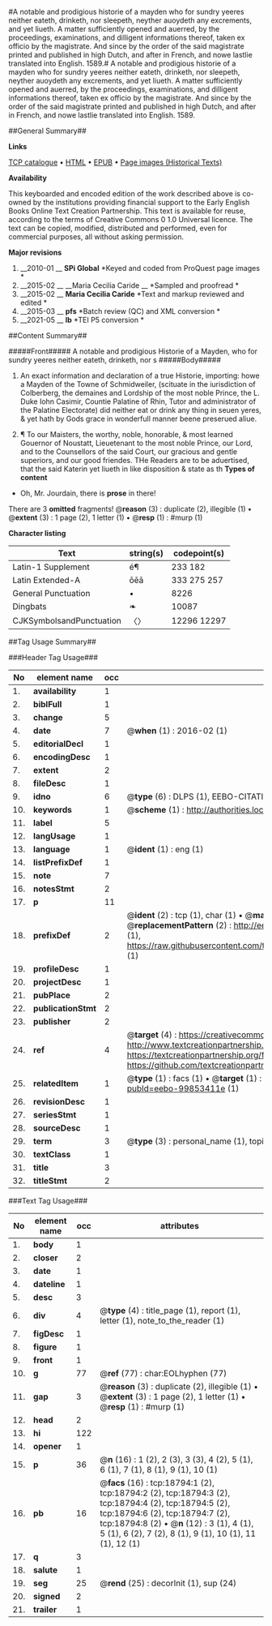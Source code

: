 #A notable and prodigious historie of a mayden who for sundry yeeres neither eateth, drinketh, nor sleepeth, neyther auoydeth any excrements, and yet liueth. A matter sufficiently opened and auerred, by the proceedings, examinations, and dilligent informations thereof, taken ex officio by the magistrate. And since by the order of the said magistrate printed and published in high Dutch, and after in French, and nowe lastlie translated into English. 1589.#
A notable and prodigious historie of a mayden who for sundry yeeres neither eateth, drinketh, nor sleepeth, neyther auoydeth any excrements, and yet liueth. A matter sufficiently opened and auerred, by the proceedings, examinations, and dilligent informations thereof, taken ex officio by the magistrate. And since by the order of the said magistrate printed and published in high Dutch, and after in French, and nowe lastlie translated into English. 1589.

##General Summary##

**Links**

[TCP catalogue](http://www.ota.ox.ac.uk/tcp/)  • 
[HTML](http://tei.it.ox.ac.uk/tcp/Texts-HTML/free/A19/A19263.html)  • 
[EPUB](http://tei.it.ox.ac.uk/tcp/Texts-EPUB/free/A19/A19263.epub) • 
[Page images (Historical Texts)](https://historicaltexts.jisc.ac.uk/eebo-99853411e)

**Availability**

This keyboarded and encoded edition of the work described above is co-owned by the
    institutions providing financial support to the Early English Books Online Text Creation
    Partnership. This text is available for reuse, according to the terms of  Creative Commons 0 1.0 Universal
    licence. The text can be copied, modified, distributed and performed, even for commercial
    purposes, all without asking permission.

**Major revisions**

1. __2010-01 __ __SPi Global__ *Keyed and coded from ProQuest page images *
1. __2015-02 __ __Maria Cecilia Caride __ *Sampled and proofread *
1. __2015-02 __ __Maria Cecilia Caride__ *Text and markup reviewed and edited *
1. __2015-03 __ __pfs__ *Batch review (QC) and XML conversion *
1. __2021-05 __ __lb__ *TEI P5 conversion *

##Content Summary##

#####Front#####
A notable and prodigious Historie of a Mayden, who for sundry yeeres neither eateth, drinketh, nor s
#####Body#####

1. An exact information and declaration of a true Historie, importing: howe a Mayden of the Towne of Schmidweiler, (scituate in the iurisdiction of Colberberg, the demaines and Lordship of the most noble Prince, the L. Duke Iohn Casimir, Countie Palatine of Rhin, Tutor and administrator of the Palatine Electorate) did neither eat or drink any thing in seuen yeres, & yet hath by Gods grace in wonderfull manner beene preserued aliue.

1. ¶ To our Maisters, the worthy, noble, honorable, & most learned Gouernor of Noustatt, Lieuetenant to the most noble Prince, our Lord, and to the Counsellors of the said Court, our gracious and gentle superiors, and our good friendes.
THe Readers are to be aduertised, that the said Katerin yet liueth in like disposition & state as th
**Types of content**

  * Oh, Mr. Jourdain, there is **prose** in there!

There are 3 **omitted** fragments! 
 @__reason__ (3) : duplicate (2), illegible (1)  •  @__extent__ (3) : 1 page (2), 1 letter (1)  •  @__resp__ (1) : #murp (1)

**Character listing**


|Text|string(s)|codepoint(s)|
|---|---|---|
|Latin-1 Supplement|é¶|233 182|
|Latin Extended-A|ōēā|333 275 257|
|General Punctuation|•|8226|
|Dingbats|❧|10087|
|CJKSymbolsandPunctuation|〈〉|12296 12297|

##Tag Usage Summary##

###Header Tag Usage###

|No|element name|occ|attributes|
|---|---|---|---|
|1.|__availability__|1||
|2.|__biblFull__|1||
|3.|__change__|5||
|4.|__date__|7| @__when__ (1) : 2016-02 (1)|
|5.|__editorialDecl__|1||
|6.|__encodingDesc__|1||
|7.|__extent__|2||
|8.|__fileDesc__|1||
|9.|__idno__|6| @__type__ (6) : DLPS (1), EEBO-CITATION (1), VID (1), EEBO-PROQUEST (1), STC (2)|
|10.|__keywords__|1| @__scheme__ (1) : http://authorities.loc.gov/ (1)|
|11.|__label__|5||
|12.|__langUsage__|1||
|13.|__language__|1| @__ident__ (1) : eng (1)|
|14.|__listPrefixDef__|1||
|15.|__note__|7||
|16.|__notesStmt__|2||
|17.|__p__|11||
|18.|__prefixDef__|2| @__ident__ (2) : tcp (1), char (1)  •  @__matchPattern__ (2) : ([0-9\-]+):([0-9IVX]+) (1), (.+) (1)  •  @__replacementPattern__ (2) : http://eebo.chadwyck.com/downloadtiff?vid=$1&page=$2 (1), https://raw.githubusercontent.com/textcreationpartnership/Texts/master/tcpchars.xml#$1 (1)|
|19.|__profileDesc__|1||
|20.|__projectDesc__|1||
|21.|__pubPlace__|2||
|22.|__publicationStmt__|2||
|23.|__publisher__|2||
|24.|__ref__|4| @__target__ (4) : https://creativecommons.org/publicdomain/zero/1.0/ (1), http://www.textcreationpartnership.org/docs/. (1), https://textcreationpartnership.org/faq/#faq05 (1), https://github.com/textcreationpartnership (1)|
|25.|__relatedItem__|1| @__type__ (1) : facs (1)  •  @__target__ (1) : https://data.historicaltexts.jisc.ac.uk/view?pubId=eebo-99853411e (1)|
|26.|__revisionDesc__|1||
|27.|__seriesStmt__|1||
|28.|__sourceDesc__|1||
|29.|__term__|3| @__type__ (3) : personal_name (1), topical_term (2)|
|30.|__textClass__|1||
|31.|__title__|3||
|32.|__titleStmt__|2||


###Text Tag Usage###

|No|element name|occ|attributes|
|---|---|---|---|
|1.|__body__|1||
|2.|__closer__|2||
|3.|__date__|1||
|4.|__dateline__|1||
|5.|__desc__|3||
|6.|__div__|4| @__type__ (4) : title_page (1), report (1), letter (1), note_to_the_reader (1)|
|7.|__figDesc__|1||
|8.|__figure__|1||
|9.|__front__|1||
|10.|__g__|77| @__ref__ (77) : char:EOLhyphen (77)|
|11.|__gap__|3| @__reason__ (3) : duplicate (2), illegible (1)  •  @__extent__ (3) : 1 page (2), 1 letter (1)  •  @__resp__ (1) : #murp (1)|
|12.|__head__|2||
|13.|__hi__|122||
|14.|__opener__|1||
|15.|__p__|36| @__n__ (16) : 1 (2), 2 (3), 3 (3), 4 (2), 5 (1), 6 (1), 7 (1), 8 (1), 9 (1), 10 (1)|
|16.|__pb__|16| @__facs__ (16) : tcp:18794:1 (2), tcp:18794:2 (2), tcp:18794:3 (2), tcp:18794:4 (2), tcp:18794:5 (2), tcp:18794:6 (2), tcp:18794:7 (2), tcp:18794:8 (2)  •  @__n__ (12) : 3 (1), 4 (1), 5 (1), 6 (2), 7 (2), 8 (1), 9 (1), 10 (1), 11 (1), 12 (1)|
|17.|__q__|3||
|18.|__salute__|1||
|19.|__seg__|25| @__rend__ (25) : decorInit (1), sup (24)|
|20.|__signed__|2||
|21.|__trailer__|1||
